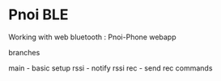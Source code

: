 # Pnoi BLE

Working with web bluetooth : Pnoi-Phone webapp

branches

main - basic setup
rssi - notify rssi
rec - send rec commands
